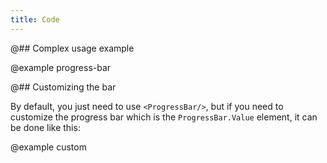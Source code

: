 ```yaml
---
title: Code
---
```


@## Complex usage example

@example progress-bar

@## Customizing the bar

By default, you just need to use `<ProgressBar/>`, but if you need to customize the progress bar which is the `ProgressBar.Value` element, it can be done like this:

@example custom

